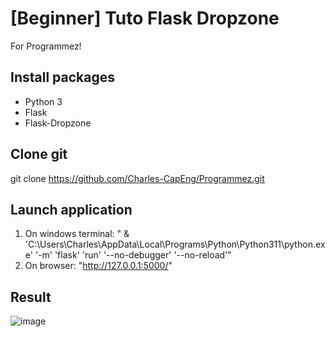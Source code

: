 # [Beginner] Tuto Flask Dropzone
For Programmez!

## Install packages
- Python 3
- Flask
- Flask-Dropzone

## Clone git
git clone https://github.com/Charles-CapEng/Programmez.git

## Launch application
1. On windows terminal: " & 'C:\Users\Charles\AppData\Local\Programs\Python\Python311\python.exe' '-m' 'flask' 'run' '--no-debugger' '--no-reload'"
2. On browser: "http://127.0.0.1:5000/"

## Result
![image](https://user-images.githubusercontent.com/124596833/217026452-ecebeddd-5110-4e52-a33f-e7be6798360d.png)
